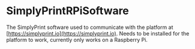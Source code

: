 # SimplyPrintRPiSoftware
The SimplyPrint software used to communicate with the platform at [https://simplyprint.io](https://simplyprint.io).
Needs to be installed for the platform to work, currently only works on a Raspberry Pi.
